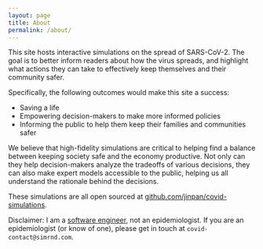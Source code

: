 ```yaml
---
layout: page
title: About
permalink: /about/
---
```


This site hosts interactive simulations on the spread of SARS-CoV-2.  The goal is to better inform readers about how the
virus spreads, and highlight what actions they can take to effectively keep themselves and their community safer.

Specifically, the following outcomes would make this site a success:
* Saving a life
* Empowering decision-makers to make more informed policies
* Informing the public to help them keep their families and communities safer

We believe that high-fidelity simulations are critical to helping find a balance between keeping society safe and the
economy productive.  Not only can they help decision-makers analyze the tradeoffs of various decisions, they can also
make expert models accessible to the public, helping us all understand the rationale behind the decisions.

These simulations are all open sourced at 
[github.com/jinpan/covid-simulations](https://github.com/jinpan/covid-simulations).

Disclaimer: I am a [software engineer](https://www.linkedin.com/in/jinpanmit), not an epidemiologist.  If you are an
epidemiologist (or know of one), please get in touch at `covid-contact@simrnd.com`.
